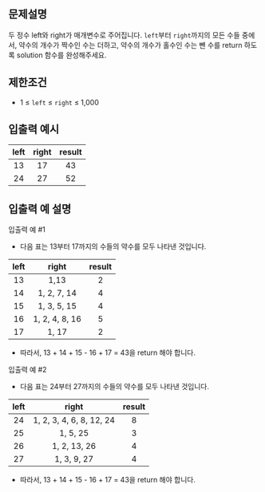 ## 문제설명

두 정수 left와 right가 매개변수로 주어집니다. `left`부터 `right`까지의 모든 수들 중에서, 약수의 개수가 짝수인 수는 더하고, 약수의 개수가 홀수인 수는 뺀 수를 return 하도록 solution 함수를 완성해주세요.

## 제한조건

- 1 ≤ `left` ≤ `right` ≤ 1,000

## 입출력 예시

| left | right | result |
| :--: | :---: | :----: |
|  13  |  17   |   43   |
|  24  |  27   |   52   |

## 입출력 예 설명

입출력 예 #1

- 다음 표는 13부터 17까지의 수들의 약수를 모두 나타낸 것입니다.

| left |     right      | result |
| :--: | :------------: | :----: |
|  13  |      1,13      |   2    |
|  14  |  1, 2, 7, 14   |   4    |
|  15  |  1, 3, 5, 15   |   4    |
|  16  | 1, 2, 4, 8, 16 |   5    |
|  17  |     1, 17      |   2    |

- 따라서, 13 + 14 + 15 - 16 + 17 = 43을 return 해야 합니다.

입출력 예 #2

- 다음 표는 24부터 27까지의 수들의 약수를 모두 나타낸 것입니다.

| left |          right           | result |
| :--: | :----------------------: | :----: |
|  24  | 1, 2, 3, 4, 6, 8, 12, 24 |   8    |
|  25  |         1, 5, 25         |   3    |
|  26  |       1, 2, 13, 26       |   4    |
|  27  |       1, 3, 9, 27        |   4    |

- 따라서, 13 + 14 + 15 - 16 + 17 = 43을 return 해야 합니다.
